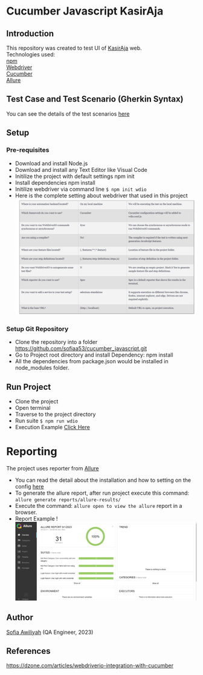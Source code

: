 # Cucumber Javascript KasirAja

## Introduction
This repository was created to test UI of 
[KasirAja](https://kasirdemo.belajarqa.com/) web.
<br/> Technologies used:
<br/> [npm](https://www.npmjs.com/)
<br/> [Webdriver](https://www.npmjs.com/package/webdriver)
<br/> [Cucumber](https://www.npmjs.com/package/cucumber)
<br/> [Allure](https://www.npmjs.com/package/allure-commandline)

## Test Case and Test Scenario (Gherkin Syntax)
You can see the details of the test scenarios [here](https://docs.google.com/spreadsheets/d/1wAXiueSYq84DZX7H31OlkchtfaIaNKk9h9cRqQwf0Uw/edit#gid=762137455)

## Setup
### Pre-requisites
- Download and install Node.js
- Download and install any Text Editor like Visual Code
- Initilize the project with default settings npm init
- Install dependencies npm install
- Initilize webdriver via command line ```$ npm init wdio```
- Here is the complete setting about webdriver that used in this project 
![Alt text](image.png)

### Setup Git Repository
- Clone the repository into a folder https://github.com/sofiaa53/cucumber_javascript.git
- Go to Project root directory and install Dependency: npm install
- All the dependencies from package.json would be installed in node_modules folder.

## Run Project
- Clone the project
- Open terminal
- Traverse to the project directory
- Run suite ```$ npm run wdio```
- Execution Example [Click Here](https://drive.google.com/file/d/1RRGBWZ1m8veig8EYRj-zQBZ7iOaoGBb0/view?usp=sharing)


# Reporting
The project uses reporter from [Allure](https://webdriver.io/docs/allure-reporter/)
- You can read the detail about the installation and how to setting on the config [here](https://dzone.com/articles/webdriverio-integration-with-cucumber)
- To generate the allure report, after run project execute this command: ```allure generate reports/allure-results/```
- Execute the command: ```allure open to view the allure``` report in a browser.
- Report Example !![Alt text](image-1.png)

## Author 
[Sofia Awiliyah](https://www.linkedin.com/in/sofia-awiliyah-365206192/) (QA Engineer, 2023)


## References
https://dzone.com/articles/webdriverio-integration-with-cucumber